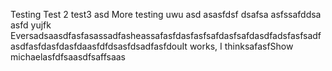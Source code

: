 Testing
Test 2
test3
asd
More testing uwu
asd
asasfdsf
dsafsa
asfssafddsa
asfd
yujfk
EversadsaasdfasfasassadfasheassafasfdasfasfsafdasfsafdasdfadsfasfsadfasdfasfdasfdasfdaasfdfdsasfdsadfasfdouIt works, I thinksafasfShow michaelasfdfsaasdfsaffsaas
